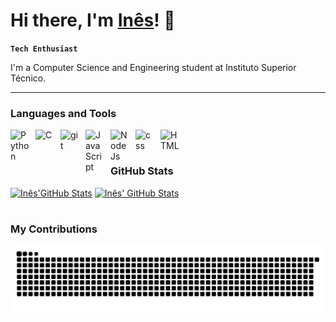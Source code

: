 # Hi there, I'm [Inês](https://github.com/inesiscosta)! 👋

**`Tech Enthusiast`**

I'm a Computer Science and Engineering student at Instituto Superior Técnico.

---

### Languages and Tools

<img align="left" alt="Python" width="30px" style="padding-right:10px;" src="https://cdn.jsdelivr.net/gh/devicons/devicon@latest/icons/python/python-original.svg"/>
<img align="left" alt="C" width="30px" style="padding-right:10px;" src="https://cdn.jsdelivr.net/gh/devicons/devicon@latest/icons/c/c-original.svg"/>
<img align="left" alt="git" width="30px" style="padding-right:10px;" src="https://cdn.jsdelivr.net/gh/devicons/devicon@latest/icons/git/git-original.svg"/>
<img align="left" alt="JavaScript" width="30px" style="padding-right:10px;" src="https://cdn.jsdelivr.net/gh/devicons/devicon@latest/icons/javascript/javascript-original.svg"/>
<img align="left" alt="NodeJs" width="30px" style="padding-right:10px;" src="https://cdn.jsdelivr.net/gh/devicons/devicon@latest/icons/nodejs/nodejs-original-wordmark.svg"/>
<img align="left" alt="css" width="30px" style="padding-right:10px;" src="https://cdn.jsdelivr.net/gh/devicons/devicon@latest/icons/css3/css3-plain.svg"/>
<img align="left" alt="HTML" width="30px" style="padding-right:10px;" src="https://cdn.jsdelivr.net/gh/devicons/devicon@latest/icons/html5/html5-plain.svg"/>
<br />

#

### GitHub Stats
[![Inês'GitHub Stats](https://github-readme-stats.vercel.app/api?username=inesiscosta&show_icons=true&theme=default#gh-light-mode-only)](https://github-readme-stats.vercel.app/api?username=inesiscosta&show_icons=true&theme=dark#gh-dark-mode-only)
[![Inês' GitHub Stats](https://github-readme-stats.vercel.app/api?username=inesiscosta&show_icons=true&theme=default#gh-light-mode-only)](https://github-readme-stats.vercel.app/api?username=inesiscosta&show_icons=true&theme=default#gh-light-mode-only)

#

### My Contributions
<img alt="snake eating my contributions" src="https://raw.githubusercontent.com/inesiscosta/inesiscosta/output/github-contribution-grid-snake.svg"/>
